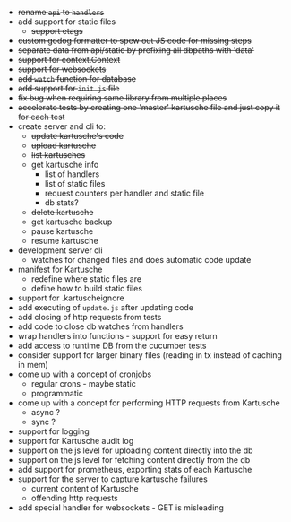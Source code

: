 * ~~rename `api` to `handlers`~~
* ~~add support for static files~~
    * ~~support etags~~
* ~~custom godog formatter to spew out JS code for missing steps~~
* ~~separate data from api/static by prefixing all dbpaths with 'data'~~
* ~~support for context.Context~~
* ~~support for websockets~~
* ~~add `watch` function for database~~
* ~~add support for `init.js` file~~
* ~~fix bug when requiring same library from multiple places~~
* ~~accelerate tests by creating one 'master' kartusche file and just copy it for each test~~
* create server and cli to:
    * ~~update kartusche's code~~
    * ~~upload kartusche~~
    * ~~list kartusches~~
    * get kartusche info
        * list of handlers
        * list of static files
        * request counters per handler and static file
        * db stats?
    * ~~delete kartusche~~
    * get kartusche backup
    * pause kartusche
    * resume kartusche
* development server cli
    * watches for changed files and does automatic code update
* manifest for Kartusche
    * redefine where static files are
    * define how to build static files
* support for .kartuscheignore
* add executing of `update.js` after updating code
* add closing of http requests from tests
* add code to close db watches from handlers
* wrap handlers into functions - support for easy return
* add access to runtime DB from the cucumber tests
* consider support for larger binary files (reading in tx instead of caching in mem)
* come up with a concept of cronjobs
    * regular crons - maybe static
    * programmatic
* come up with a concept for performing HTTP requests from Kartusche
    * async ?
    * sync ?
* support for logging
* support for Kartusche audit log
* support on the js level for uploading content directly into the db
* support on the js level for fetching content directly from the db
* add support for prometheus, exporting stats of each Kartusche
* support for the server to capture kartusche failures
    * current content of Kartusche
    * offending http requests
* add special handler for websockets - GET is misleading

